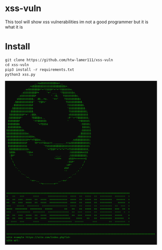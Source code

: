# xss-vuln
This  tool will show xss vulnerabilities im not a good programmer but it is what it is
# Install 
```
git clone https://github.com/htw-lamer111/xss-vuln
cd xss-vuln 
pip3 install -r requirements.txt 
python3 xss.py
```
![img](https://github.com/htw-lamer111/xss-vuln/blob/main/look1.png)
